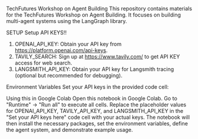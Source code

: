 TechFutures Workshop on Agent Building
This repository contains materials for the TechFutures Workshop on Agent Building. It focuses on building multi-agent systems using the LangGraph library.

SETUP
Setup API KEYS!!
1. OPENAI_API_KEY: Obtain your API key from https://platform.openai.com/api-keys.
2. TAVILY_SEARCH: Sign up at https://www.tavily.com/ to get API KEY access for web search.
3. LANGSMITH_API_KEY: Obtain your API key for Langsmith tracing (optional but recommended for debugging).

Environment Variables
Set your API keys in the provided code cell:

Using this in Google Colab
Open this notebook in Google Colab.
Go to "Runtime" -> "Run all" to execute all cells.
Replace the placeholder values for OPENAI_API_KEY, TAVILY_API_KEY, and LANGSMITH_API_KEY in the "Set your API keys here" code cell with your actual keys.
The notebook will then install the necessary packages, set the environment variables, define the agent system, and demonstrate example usage.
